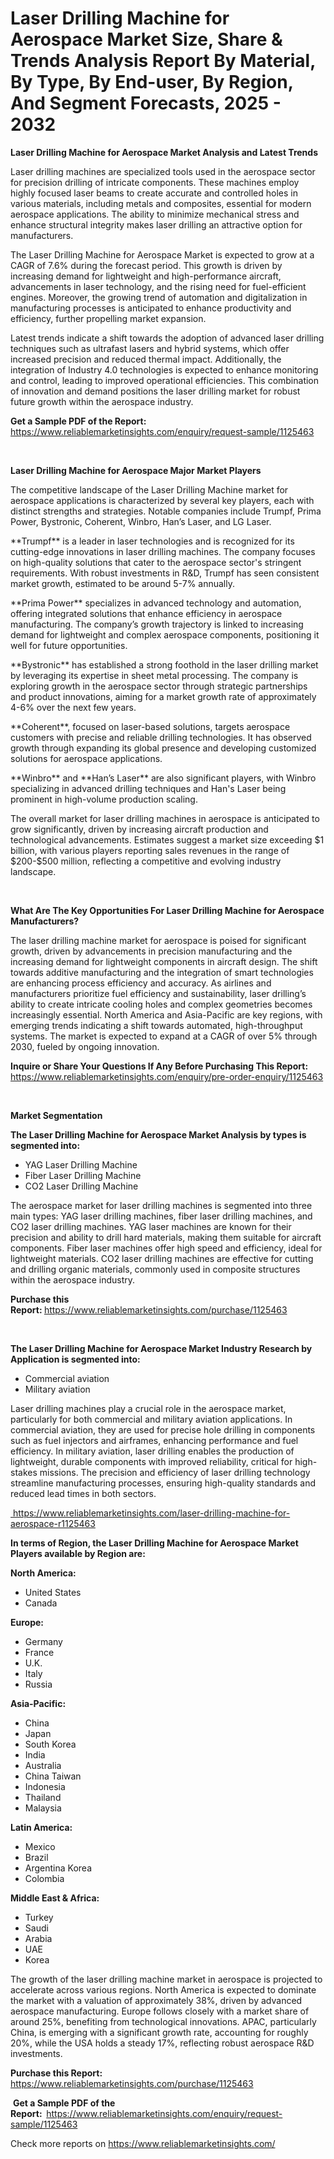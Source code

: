<p><h1>Laser Drilling Machine for Aerospace Market Size, Share & Trends Analysis Report By Material, By Type, By End-user, By Region, And Segment Forecasts, 2025 - 2032</h1></p><p><strong>Laser Drilling Machine for Aerospace Market Analysis and Latest Trends</strong></p>
<p><p>Laser drilling machines are specialized tools used in the aerospace sector for precision drilling of intricate components. These machines employ highly focused laser beams to create accurate and controlled holes in various materials, including metals and composites, essential for modern aerospace applications. The ability to minimize mechanical stress and enhance structural integrity makes laser drilling an attractive option for manufacturers.</p><p>The Laser Drilling Machine for Aerospace Market is expected to grow at a CAGR of 7.6% during the forecast period. This growth is driven by increasing demand for lightweight and high-performance aircraft, advancements in laser technology, and the rising need for fuel-efficient engines. Moreover, the growing trend of automation and digitalization in manufacturing processes is anticipated to enhance productivity and efficiency, further propelling market expansion.</p><p>Latest trends indicate a shift towards the adoption of advanced laser drilling techniques such as ultrafast lasers and hybrid systems, which offer increased precision and reduced thermal impact. Additionally, the integration of Industry 4.0 technologies is expected to enhance monitoring and control, leading to improved operational efficiencies. This combination of innovation and demand positions the laser drilling market for robust future growth within the aerospace industry.</p></p>
<p><strong>Get a Sample PDF of the Report:&nbsp;</strong> <a href="https://www.reliablemarketinsights.com/enquiry/request-sample/1125463?utm_campaign=2538&utm_medium=2&utm_source=Github&utm_content=ia&utm_term=11042025&utm_id=laser-drilling-machine-for-aerospace">https://www.reliablemarketinsights.com/enquiry/request-sample/1125463</a></p>
<p>&nbsp;</p>
<p><strong>Laser Drilling Machine for Aerospace Major Market Players</strong></p>
<p><p>The competitive landscape of the Laser Drilling Machine market for aerospace applications is characterized by several key players, each with distinct strengths and strategies. Notable companies include Trumpf, Prima Power, Bystronic, Coherent, Winbro, Han’s Laser, and LG Laser.</p><p>**Trumpf** is a leader in laser technologies and is recognized for its cutting-edge innovations in laser drilling machines. The company focuses on high-quality solutions that cater to the aerospace sector's stringent requirements. With robust investments in R&D, Trumpf has seen consistent market growth, estimated to be around 5-7% annually.</p><p>**Prima Power** specializes in advanced technology and automation, offering integrated solutions that enhance efficiency in aerospace manufacturing. The company’s growth trajectory is linked to increasing demand for lightweight and complex aerospace components, positioning it well for future opportunities.</p><p>**Bystronic** has established a strong foothold in the laser drilling market by leveraging its expertise in sheet metal processing. The company is exploring growth in the aerospace sector through strategic partnerships and product innovations, aiming for a market growth rate of approximately 4-6% over the next few years.</p><p>**Coherent**, focused on laser-based solutions, targets aerospace customers with precise and reliable drilling technologies. It has observed growth through expanding its global presence and developing customized solutions for aerospace applications.</p><p>**Winbro** and **Han’s Laser** are also significant players, with Winbro specializing in advanced drilling techniques and Han's Laser being prominent in high-volume production scaling.</p><p>The overall market for laser drilling machines in aerospace is anticipated to grow significantly, driven by increasing aircraft production and technological advancements. Estimates suggest a market size exceeding $1 billion, with various players reporting sales revenues in the range of $200-$500 million, reflecting a competitive and evolving industry landscape.</p></p>
<p>&nbsp;</p>
<p><strong>What Are The Key Opportunities For Laser Drilling Machine for Aerospace Manufacturers?</strong></p>
<p><p>The laser drilling machine market for aerospace is poised for significant growth, driven by advancements in precision manufacturing and the increasing demand for lightweight components in aircraft design. The shift towards additive manufacturing and the integration of smart technologies are enhancing process efficiency and accuracy. As airlines and manufacturers prioritize fuel efficiency and sustainability, laser drilling’s ability to create intricate cooling holes and complex geometries becomes increasingly essential. North America and Asia-Pacific are key regions, with emerging trends indicating a shift towards automated, high-throughput systems. The market is expected to expand at a CAGR of over 5% through 2030, fueled by ongoing innovation.</p></p>
<p><strong>Inquire or Share Your Questions If Any Before Purchasing This Report:</strong> <a href="https://www.reliablemarketinsights.com/enquiry/pre-order-enquiry/1125463?utm_campaign=2538&utm_medium=2&utm_source=Github&utm_content=ia&utm_term=11042025&utm_id=laser-drilling-machine-for-aerospace">https://www.reliablemarketinsights.com/enquiry/pre-order-enquiry/1125463</a></p>
<p>&nbsp;</p>
<p><strong>Market Segmentation</strong></p>
<p><strong>The Laser Drilling Machine for Aerospace Market Analysis by types is segmented into:</strong></p>
<p><ul><li>YAG Laser Drilling Machine</li><li>Fiber Laser Drilling Machine</li><li>CO2 Laser Drilling Machine</li></ul></p>
<p><p>The aerospace market for laser drilling machines is segmented into three main types: YAG laser drilling machines, fiber laser drilling machines, and CO2 laser drilling machines. YAG laser machines are known for their precision and ability to drill hard materials, making them suitable for aircraft components. Fiber laser machines offer high speed and efficiency, ideal for lightweight materials. CO2 laser drilling machines are effective for cutting and drilling organic materials, commonly used in composite structures within the aerospace industry.</p></p>
<p><strong>Purchase this Report:&nbsp;</strong><a href="https://www.reliablemarketinsights.com/purchase/1125463?utm_campaign=2538&utm_medium=2&utm_source=Github&utm_content=ia&utm_term=11042025&utm_id=laser-drilling-machine-for-aerospace">https://www.reliablemarketinsights.com/purchase/1125463</a></p>
<p>&nbsp;</p>
<p><strong>The Laser Drilling Machine for Aerospace Market Industry Research by Application is segmented into:</strong></p>
<p><ul><li>Commercial aviation</li><li>Military aviation</li></ul></p>
<p><p>Laser drilling machines play a crucial role in the aerospace market, particularly for both commercial and military aviation applications. In commercial aviation, they are used for precise hole drilling in components such as fuel injectors and airframes, enhancing performance and fuel efficiency. In military aviation, laser drilling enables the production of lightweight, durable components with improved reliability, critical for high-stakes missions. The precision and efficiency of laser drilling technology streamline manufacturing processes, ensuring high-quality standards and reduced lead times in both sectors.</p></p>
<p><a href="https://www.reliablemarketinsights.com/laser-drilling-machine-for-aerospace-r1125463?utm_campaign=2538&utm_medium=2&utm_source=Github&utm_content=ia&utm_term=11042025&utm_id=laser-drilling-machine-for-aerospace">&nbsp;https://www.reliablemarketinsights.com/laser-drilling-machine-for-aerospace-r1125463</a></p>
<p><strong>In terms of Region, the Laser Drilling Machine for Aerospace Market Players available by Region are:</strong></p>
<p>
    <p> <strong> North America: </strong>
        <ul>
            <li>United States</li>
            <li>Canada</li>
        </ul>
        </p> 
    <p> <strong> Europe: </strong>
        <ul>
            <li>Germany</li>
            <li>France</li>
            <li>U.K.</li>
            <li>Italy</li>
            <li>Russia</li>
        </ul>
        </p> 
    <p> <strong> Asia-Pacific: </strong>
        <ul>
            <li>China</li>
            <li>Japan</li>
            <li>South Korea</li>
            <li>India</li>
            <li>Australia</li>
            <li>China Taiwan</li>
            <li>Indonesia</li>
            <li>Thailand</li>
            <li>Malaysia</li>
        </ul>
        </p> 
    <p> <strong> Latin America: </strong>
        <ul>
            <li>Mexico</li>
            <li>Brazil</li>
            <li>Argentina Korea</li>
            <li>Colombia</li>
        </ul>
        </p> 
    <p> <strong> Middle East & Africa: </strong>
        <ul>
            <li>Turkey</li>
            <li>Saudi</li>
            <li>Arabia</li>
            <li>UAE</li>
            <li>Korea</li>
        </ul>
    </p>
    </p>
<p><p>The growth of the laser drilling machine market in aerospace is projected to accelerate across various regions. North America is expected to dominate the market with a valuation of approximately 38%, driven by advanced aerospace manufacturing. Europe follows closely with a market share of around 25%, benefiting from technological innovations. APAC, particularly China, is emerging with a significant growth rate, accounting for roughly 20%, while the USA holds a steady 17%, reflecting robust aerospace R&D investments.</p></p>
<p><strong>Purchase this Report: </strong><a href="https://www.reliablemarketinsights.com/purchase/1125463?utm_campaign=2538&utm_medium=2&utm_source=Github&utm_content=ia&utm_term=11042025&utm_id=laser-drilling-machine-for-aerospace">https://www.reliablemarketinsights.com/purchase/1125463</a></p>
<p>&nbsp;<strong>Get a Sample PDF of the Report:&nbsp;&nbsp;</strong><a href="https://www.reliablemarketinsights.com/enquiry/request-sample/1125463?utm_campaign=2538&utm_medium=2&utm_source=Github&utm_content=ia&utm_term=11042025&utm_id=laser-drilling-machine-for-aerospace">https://www.reliablemarketinsights.com/enquiry/request-sample/1125463</a></p>
<p><strong></strong></p>
<p>Check more reports on <a href="https://www.reliablemarketinsights.com/?utm_campaign=2538&utm_medium=2&utm_source=Github&utm_content=ia&utm_term=11042025&utm_id=laser-drilling-machine-for-aerospace">https://www.reliablemarketinsights.com/</a></p>